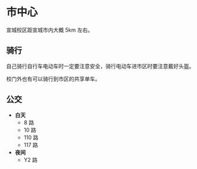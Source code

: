 # 市中心

宣城校区距宣城市内大概 5km 左右。

## 骑行

自己骑行自行车电动车时一定要注意安全，骑行电动车进市区时要注意戴好头盔。

校门外也有可以骑行到市区的共享单车。

## 公交

- **白天**
  - 8 路
  - 10 路
  - 110 路
  - 117 路
- **夜间**
  - Y2 路
